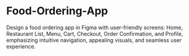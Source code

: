 # Food-Ordering-App
Design a food ordering app in Figma with user-friendly screens: Home, Restaurant List, Menu, Cart, Checkout, Order Confirmation, and Profile, emphasizing intuitive navigation, appealing visuals, and seamless user experience.
